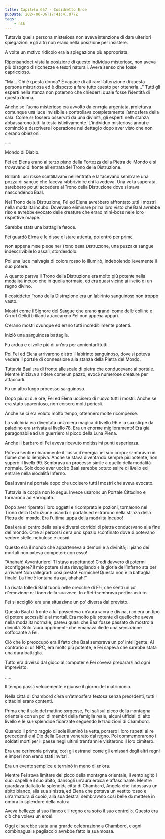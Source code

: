 ```yaml
---
title: Capitolo 657 - Cosiddetto Eroe
pubDate: 2024-06-06T17:41:47.977Z
tags:
    - htk
---
```


Tuttavia quella persona misteriosa non aveva intenzione di dare ulteriori spiegazioni e gli altri non erano nella posizione per insistere.

A volte un motivo ridicolo era la spiegazione più appropriata.

Ripensandoci, vista la posizione di questo individuo misterioso, non aveva più bisogno di ricchezze e tesori naturali. Aveva senso che fosse capriccioso.

“Ma… Chi è questa donna? È capace di attirare l’attenzione di questa persona misteriosa ed è disposto a fare tutto questo per ottenerla…” Tutti gli esperti nella stanza non poterono che chiedersi quale fosse l’identità di questa donna.

Anche se l’uomo misterioso era avvolto da energia argentata, proiettava comunque una luce invisibile e controllava completamente l’atmosfera della sala. Come se fossero osservati da una divinità, gli esperti nella stanza abbassarono tutti la testa istintivamente. L’individuo misterioso annuì e cominciò a descrivere l’operazione nel dettaglio dopo aver visto che non c’erano obiezioni.

…..

Mondo di Diablo.

Fei ed Elena erano al terzo piano della Fortezza della Pietra del Mondo e si trovavano di fronte all’entrata del Trono della Distruzione.

Brillanti luci rosse scintillavano nell’entrata e la facevano sembrare una pozza di sangue che faceva rabbrividire chi la vedeva. Una volta superata, sarebbero potuti accedere al Trono della Distruzione dove si stava nascondendo Baal.

Nel Trono della Distruzione, Fei ed Elena avrebbero affrontato tutti i mostri nella modalità incubo. Dovevano eliminare prima loro visto che Baal avrebbe riso e avrebbe evocato delle creature che erano mini-boss nelle loro rispettive mappe.

Sarebbe stata una battaglia feroce.

Fei guardò Elena e le disse di stare attenta, poi entrò per primo.

Non appena mise piede nel Trono della Distruzione, una puzza di sangue indescrivibile lo assalì, stordendolo.

Poi una luce malvagia di colore rosso lo illuminò, indebolendo lievemente il suo potere.

A quanto pareva il Trono della Distruzione era molto più potente nella modalità Incubo che in quella normale, ed era quasi vicino al livello di un regno divino.

Il cosiddetto Trono della Distruzione era un labirinto sanguinoso non troppo vasto.

Mostri come il Signore del Sangue che erano grandi come delle colline e Orrori Gelidi brillanti attaccarono Fei non appena apparì.

C’erano mostri ovunque ed erano tutti incredibilmente potenti.

Iniziò una sanguinosa battaglia.

Fu ardua e ci volle più di un’ora per annientarli tutti.

Poi Fei ed Elena arrivarono dietro il labirinto sanguinoso, dove si poteva vedere il portale di connessione alla stanza della Pietra del Mondo.

Tuttavia Baal era di fronte alle scale di pietra che conducevano al portale. Mentre iniziava a ridere come un pazzo, evocò numerose creature per attaccarli.

Fu un altro lungo processo sanguinoso.

Dopo più di due ore, Fei ed Elena uccisero di nuovo tutti i mostri. Anche se era stato spaventoso, non corsero molti pericoli.

Anche se ci era voluto molto tempo, ottennero molte ricompense.

La valchiria era diventata un’arciera magica di livello 96 e la sua stirpe da paladino era arrivata al livello 78. Era un enorme miglioramento! Era già paragonabile ad un guerriero al picco della Luna Piena.

Anche il barbaro di Fei aveva ricevuto moltissimi punti esperienza.

Poteva sentire chiaramente il flusso d’energia nel suo corpo; sembrava un fiume che lo riempiva. Anche se stava diventando sempre più potente, non superò il livello 99. Sembrava un processo simile a quello della modalità normale. Solo dopo aver ucciso Baal sarebbe potuto  salire di livello ed entrare nella modalità Inferno.

Baal svanì nel portale dopo che uccisero tutti i mostri che aveva evocato.

Tuttavia la coppia non lo seguì. Invece usarono un Portale Cittadino e tornarono ad Harrogath.

Dopo aver riparato i loro oggetti e ricomprato le pozioni, tornarono nel Trono della Distruzione usando il portale ed entrarono nella stanza della Pietra del mondo. Era l’ultima tappa della modalità Incubo!

Baal era al centro della sala e diversi corridoi di pietra conducevano alla fine del mondo. Oltre ai percorsi c’era uno spazio sconfinato dove si potevano vedere stelle, nebulose e cosmi.

Questo era il mondo che apparteneva a demoni e a divinità; il piano dei mortali non poteva competere con esso!

“Ahahah! Avventuriero! Ti stavo aspettando! Credi davvero di potermi sconfiggere? Il mio potere si sta risvegliando e la gloria dell’inferno sta per arrivare! Non rallegrarti così presto! Formiche! Questa non è la battaglia finale! La fine è lontana da qui, ahahah!”

La risata folle di Baal tuonò nelle orecchie di Fei, che sentì un po’ d’emozione nel tono della sua voce. In effetti sembrava perfino astuto.

Fei si accigliò; era una situazione un po’ diversa dal previsto.

Questo Baal di fronte a lui possedeva un’aura sacra e divina, non era un tipo di potere accessibile ai mortali. Era molto più potente di quello che aveva nella modalità normale, pareva quasi che Baal fosse passato da mostro a divinità. Solo l’aura opprimente che emanava diede una sensazione soffocante a Fei.

Ciò che lo preoccupò era il fatto che Baal sembrava un po’ intelligente. Al contrario di un NPC, era molto più potente, e Fei sapeva che sarebbe stata una dura battaglia.

Tutto era diverso dal gioco al computer e Fei doveva prepararsi ad ogni imprevisto.

…..

Il tempo passò velocemente e giunse il giorno del matrimonio.

Nella città di Chambord c’era un’atmosfera festosa senza precedenti, tutti i cittadini erano contenti.

Prima che il sole del mattino sorgesse, Fei salì sul picco della montagna orientale con un po’ di membri della famiglia reale, alcuni ufficiali di alto livello e le sue splendide fidanzate seguendo le tradizioni di Chambord.

Quando il primo raggio di sole illuminò la vetta, porsero i loro rispetti ai re precedenti e al Dio della Guerra venerato dal regno. Poi commemorarono i soldati morti per il paese negli ultimi trent’anni e visitarono il loro cimitero.

Era una cerimonia privata, così gli estranei come gli emissari degli altri regni e imperi non erano stati invitati.

Era un evento semplice e terminò in meno di un’ora.

Mentre Fei stava limitare del picco della montagna orientale, il vento agitò i suoi capelli e il suo abito, dandogli un’aura eroica e affascinante. Mentre guardava dall’alto la splendida città di Chambord, Angela che indossava un abito bianco, alla sua sinistra, ed Elena che portava un vestito rosso e un’armatura di cuoio, alla sua destra, sembravano così belle da mettere in ombra lo splendore della natura.

Aveva bellezze al suo fianco e il regno era sotto il suo controllo. Questo era ciò che voleva un eroe!

Oggi ci sarebbe stata una grande celebrazione a Chambord, e ogni combinaguai e pagliaccio avrebbe fatto la sua mossa.



